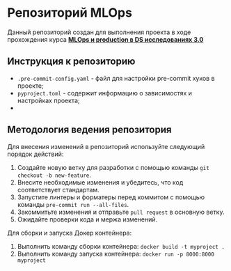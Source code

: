 # Репозиторий MLOps

Данный репозиторий создан для выполнения проекта в ходе прохождения курса [**MLOps и production в DS исследованиях 3.0**](https://ods.ai/tracks/mlops3-course-spring-2024)


## Инструкция к репозиторию

* `.pre-commit-config.yaml` - файл для настройки pre-commit хуков в проекте;
* `pyproject.toml` - содержит информацию о зависимостях и настройках проекта;
* 


## Методология ведения репозитория

Для внесения изменений в репозиторий используйте следующий порядок действий:
1. Создайте новую ветку для разработки с помощью команды `git checkout -b new-feature`.
2. Внесите необходимые изменения и убедитесь, что код соответствует стандартам.
3. Запустите линтеры и форматеры перед коммитом с помощью команды `pre-commit run --all-files`.
4. Закоммитьте изменения и отправьте `pull request` в основную ветку.
5. Ожидайте проверки кода и мержа изменений.

Для сборки и запуска Докер контейнера:
1. Выполнить команду сборки контейнера: `docker build -t myproject .`
2. Выполнить команду запуска контейнера: `docker run -p 8000:8000 myproject`
